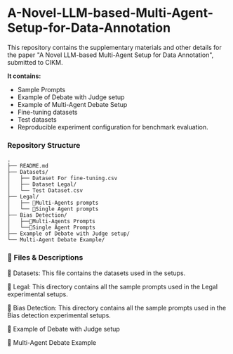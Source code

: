 # A-Novel-LLM-based-Multi-Agent-Setup-for-Data-Annotation

This repository contains the supplementary materials and other details for the paper "A Novel LLM-based Multi-Agent Setup for Data Annotation", submitted to CIKM.

**It contains:**

*   Sample Prompts
*   Example of Debate with Judge setup
*   Example of Multi-Agent Debate Setup
*   Fine-tuning datasets
*   Test datasets
*   Reproducible experiment configuration for benchmark evaluation.

### Repository Structure

```
.
├── README.md
├── Datasets/
│   ├── Dataset For fine-tuning.csv
│   ├── Dataset Legal/
│   └── Test Dataset.csv
├── Legal/
│   ├── 👥Multi-Agents prompts
│   └── 👤Single Agent prompts
├── Bias Detection/
│   ├──👥Multi-Agents Prompts
│   └──👤Single Agent Prompts
├── Example of Debate with Judge setup/
└── Multi-Agent Debate Example/
```

### 🧾 Files & Descriptions

📁 Datasets: This file contains the datasets used in the setups.

📁 Legal: This directory contains all the sample prompts used in the Legal experimental setups.

📁 Bias Detection: This directory contains all the sample prompts used in the Bias detection experimental setups.

📌 Example of Debate with Judge setup

📌 Multi-Agent Debate Example








